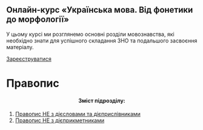 <div class="banner">
  <h2 class="course">Онлайн-курс «Українська мова. Від фонетики до морфології»</h2>
  <p class="course-description">
     У цьому курсі ми розглянемо основні розділи мовознавства, які необхідно знати для успішного складання ЗНО та подальшого засвоєння матеріалу.<br>
  </p>
    <div class="button-wrapper">
        <a class="registration-button" target="_blank" href="http://bit.ly/2zuYUGS">Зареєструватися</a>
    </div>   
</div>

# Правопис


<center><h4>Зміст підрозділу:</h4></center>

1. [Правопис НЕ з дiєcловами та дiєприслiвниками](pravopis_NE_z_diyeslovami.md)
2. [Правопис НЕ з дiєприкметниками](pravopis_NE_z_diyeprikmetnikami.md)